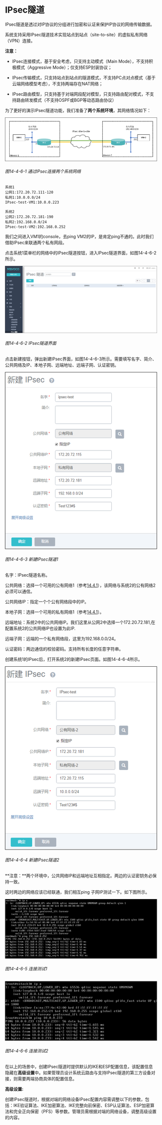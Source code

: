 # IPsec隧道

IPsec隧道是透过对IP协议的分组进行加密和认证来保护IP协议的网络传输数据。

系统支持采用IPsec隧道技术实现站点到站点（site-to-site）的虚拟私有网络（VPN）连接。

**注意：**

* IPsec连接模式，基于安全考虑，只支持主动模式（Main Mode），不支持积极模式（Aggressive Mode）；仅支持ESP封装协议；

* IPsec传输模式，只支持站点到站点的隧道模式，不支持PC点对点模式（基于云端网络模型考虑），不支持两端存在NAT网络；

* IPsec路由模型，只支持基于对端网段配对模型，只支持路由配对模式，不支持路由转发模式（不支持OSPF或BGP等动态路由协议）

为了更好的演示IPsec隧道功能，我们准备了**两个系统环境**，其网络情况如下：

![png](../images/14-4-6-1.png "图14-4-6-1 通过IPsec连接两个系统网络")

###### 图14-4-6-1  通过IPsec连接两个系统网络

```
系统1
公网1:172.20.72.111-120
私网1:10.0.0.0/24
IPsec-test-VM1:10.0.0.223
```
```
系统2
公网2:172.20.72.181-190
私网2:192.168.0.0/24
IPsec-test-VM2:192.168.0.252
```
我们之间进入VM1的console，去ping VM2的IP，是肯定ping不通的。此时我们借助IPsec来联通两个私有网段。

点击系统1菜单栏的网络中的IPsec隧道按钮，进入IPsec隧道界面，如图14-4-6-2所示。

![png](../images/14-4-6-2.png "图14-4-6-2 IPsec隧道界面")
###### 图14-4-6-2 IPsec隧道界面 

点击新建按钮，弹出新建IPsec界面，如图14-4-6-3所示。需要填写名字、简介、公共网络及IP、本地子网、远端地址、远端子网、认证密钥。

![png](../images/14-4-6-3.png "图14-4-6-3 新建IPsec隧道1")

###### 图14-4-6-3 新建IPsec隧道1

名字：IPsec隧道名称。

公共网络：选择一个可用的公有网络1（参考[14.4.1](/Network/VR-network.md)），该网络与系统2的公有网络2必须可以通信。

公共网络IP：指定一个个公有网络段中的IP。

本地子网：选择一个可用的私有网络1（参考[14.4.1](/Network/VR-network.md)）。

远端地址：系统2中的公共网络IP。我们这里从公网2中选择一个172.20.72.181,在配置系统2的公共网络IP也设置为此IP.

远端子网：远端的一个私有网络段，这里为192.168.0.0/24。

认证密码：两边通信的校验密码。支持所有长度的任意字符串。

创建系统1的IPsec后，打开系统2的新建IPsec页面。如图14-4-6-4所示。

![png](../images/14-4-6-4.png "图14-4-6-4 新建IPsec隧道2")

###### 图14-4-6-4 新建IPsec隧道2

**注意：**两个环境中，公共网络IP和远端地址互相指定。两边的认证密钥务必保持一致。

这时两边的网络应该已经联通，我们相互ping 子网IP测试一下。如下图所示。

![png](../images/14-4-6-5.png "图14-4-6-5 连接测试1")
###### 图14-4-6-5 连接测试1


![png](../images/14-4-6-6.png "图14-4-6-6 连接测试2")

###### 图14-4-6-6 连接测试2

在以上的场景中，创建IPsec隧道时提供默认的IKE和ESP配置信息，该配置信息隐藏在**高级设置**中。如果管理员设计系统云路由与支持IPsec隧道的第三方设备对接，则需要两端协商具体的配置信息。

**高级设置:**

创建IPsec隧道时，根据对端的网络设备IPsec配置内容需调整以下的参数，包括：IKE验证算法、IKE加密算法、IKE完整向前保密、ESP认证算法、ESP加密算法和完全正向保密（PFS）等参数。管理员需根据对端的网络设备，调整高级设置的内容。


